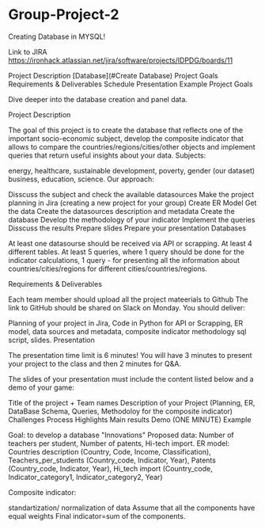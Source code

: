 # Group-Project-2

Creating Database in MYSQL!

Link to JIRA https://ironhack.atlassian.net/jira/software/projects/IDPDG/boards/11

Project Description
[Database](#Create Database)
Project Goals
Requirements & Deliverables
Schedule
Presentation
Example
Project Goals

Dive deeper into the database creation and panel data.

Project Description

The goal of this project is to create the database that reflects one of the important socio-economic subject, develop the composite indicator that allows to compare the countries/regions/cities/other objects and implement queries that return useful insights about your data. Subjects:

energy,
healthcare,
sustainable development,
poverty,
gender (our dataset)
business,
education,
science.
Our approach:

Disscuss the subject and check the available datasources
Make the project planning in Jira (creating a new project for your group)
Create ER Model
Get the data
Create the datasources description and metadata
Create the database
Develop the methodology of your indicator
Implement the queries
Disscuss the results
Prepare slides
Prepare your presentation
Databases

At least one datasourse should be received via API or scrapping. At least 4 different tables. At least 5 queries, where 1 query should be done for the indicator calculations, 1 query - for presenting all the information about countries/cities/regions for different cities/countries/regions.

Requirements & Deliverables

Each team member should upload all the project mateerials to Github The link to GitHub should be shared on Slack on Monday. You should deliver:

Planning of your project in Jira,
Code in Python for API or Scrapping,
ER model,
data sources and metadata,
composite indicator methodology
sql script,
slides.
Presentation

The presentation time limit is 6 minutes! You will have 3 minutes to present your project to the class and then 2 minutes for Q&A.

The slides of your presentation must include the content listed below and a demo of your game:

Title of the project + Team names
Description of your Project (Planning, ER, DataBase Schema, Queries, Methodoloy for the composite indicator)
Challenges
Process
Highlights
Main results
Demo (ONE MINUTE)
Example

Goal: to develop a database "Innovations" Proposed data: Number of teachers per student, Number of patents, Hi-tech import. ER model: Countries description (Country, Code, Income, Classification), Teachers_per_students (Country_code, Indicator, Year), Patents (Country_code, Indicator, Year), Hi_tech import (Country_code, Indicator_category1, Indicator_category2, Year)

Composite indicator:

standartization/ normalization of data
Assume that all the components have equal weights
Final indicator=sum of the components.
